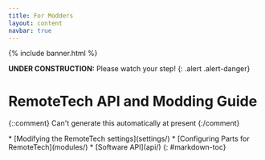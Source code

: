 ```yaml
---
title: For Modders
layout: content
navbar: true
---
```


{% include banner.html %}

**UNDER CONSTRUCTION:** Please watch your step!
{: .alert .alert-danger}

# RemoteTech API and Modding Guide

{::comment}
Can't generate this automatically at present
{:/comment}

<div class="toc" markdown="1">
* [Modifying the RemoteTech settings](settings/)
* [Configuring Parts for RemoteTech](modules/)
* [Software API](api/)
{: #markdown-toc}
